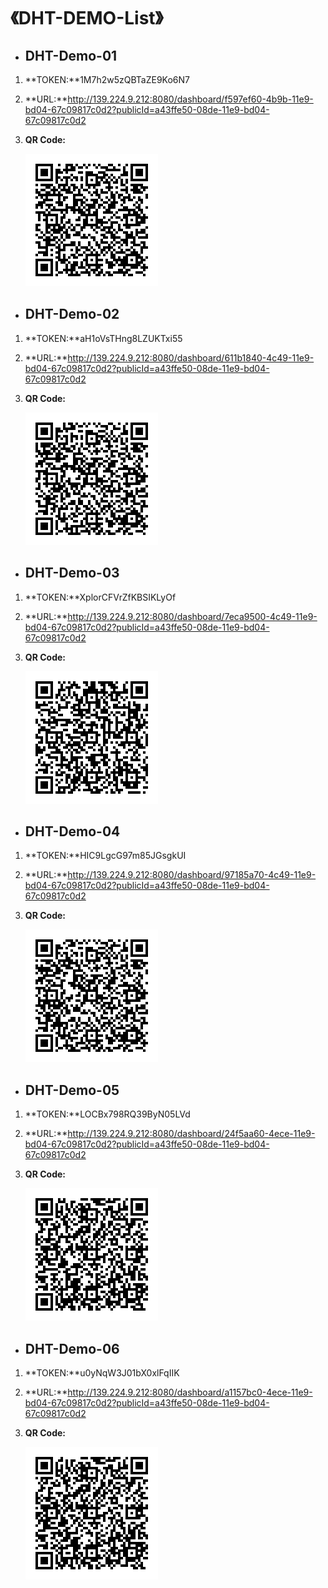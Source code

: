# 《DHT-DEMO-List》



* ## DHT-Demo-01

1. **TOKEN:**1M7h2w5zQBTaZE9Ko6N7

2. **URL:**http://139.224.9.212:8080/dashboard/f597ef60-4b9b-11e9-bd04-67c09817c0d2?publicId=a43ffe50-08de-11e9-bd04-67c09817c0d2

3. **QR Code:** 

   ![](PIC/DHT-Demo01.bmp)

* ## DHT-Demo-02

1. **TOKEN:**aH1oVsTHng8LZUKTxi55

2. **URL:**http://139.224.9.212:8080/dashboard/611b1840-4c49-11e9-bd04-67c09817c0d2?publicId=a43ffe50-08de-11e9-bd04-67c09817c0d2

3. **QR Code:**

   ![](PIC/DHT-Demo02.bmp)

* ## DHT-Demo-03

1. **TOKEN:**XplorCFVrZfKBSIKLyOf

2. **URL:**http://139.224.9.212:8080/dashboard/7eca9500-4c49-11e9-bd04-67c09817c0d2?publicId=a43ffe50-08de-11e9-bd04-67c09817c0d2

3. **QR Code:**

   ![](PIC/DHT-Demo03.bmp)

* ## DHT-Demo-04

1. **TOKEN:**HIC9LgcG97m85JGsgkUI
2. **URL:**http://139.224.9.212:8080/dashboard/97185a70-4c49-11e9-bd04-67c09817c0d2?publicId=a43ffe50-08de-11e9-bd04-67c09817c0d2
3. **QR Code:**

   ![](PIC/DHT-Demo04.bmp)

* ## DHT-Demo-05
1. **TOKEN:**LOCBx798RQ39ByN05LVd

2. **URL:**http://139.224.9.212:8080/dashboard/24f5aa60-4ece-11e9-bd04-67c09817c0d2?publicId=a43ffe50-08de-11e9-bd04-67c09817c0d2

3. **QR Code:**

   ![](PIC/DHT-Demo05.bmp)

* ## DHT-Demo-06

1. **TOKEN:**u0yNqW3J01bX0xlFqIIK

2. **URL:**http://139.224.9.212:8080/dashboard/a1157bc0-4ece-11e9-bd04-67c09817c0d2?publicId=a43ffe50-08de-11e9-bd04-67c09817c0d2

3. **QR Code:**

   ![](PIC/DHT-Demo06.bmp)